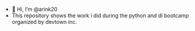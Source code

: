 - 👋 Hi, I’m @arink20
- This repository shows the work i did during the python and dl bootcamp organized by devtown inc.

<!---
arink20/arink20 is a ✨ special ✨ repository because its `README.md` (this file) appears on your GitHub profile.
You can click the Preview link to take a look at your changes.
--->

